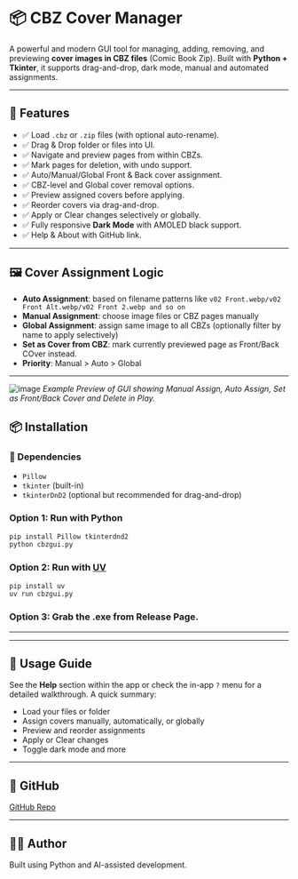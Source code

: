 # 📦 CBZ Cover Manager

A powerful and modern GUI tool for managing, adding, removing, and previewing **cover images in CBZ files** (Comic Book Zip). Built with **Python + Tkinter**, it supports drag-and-drop, dark mode, manual and automated assignments.

---

## 🚀 Features

- ✅ Load `.cbz` or `.zip` files (with optional auto-rename).
- ✅ Drag & Drop folder or files into UI.
- ✅ Navigate and preview pages from within CBZs.
- ✅ Mark pages for deletion, with undo support.
- ✅ Auto/Manual/Global Front & Back cover assignment.
- ✅ CBZ-level and Global cover removal options.
- ✅ Preview assigned covers before applying.
- ✅ Reorder covers via drag-and-drop.
- ✅ Apply or Clear changes selectively or globally.
- ✅ Fully responsive **Dark Mode** with AMOLED black support.
- ✅ Help & About with GitHub link.

---

## 🖼️ Cover Assignment Logic

- **Auto Assignment**: based on filename patterns like `v02 Front.webp/v02 Front Alt.webp/v02 Front 2.webp and so on`
- **Manual Assignment**: choose image files or CBZ pages manually
- **Global Assignment**: assign same image to all CBZs (optionally filter by name to apply selectively)
- **Set as Cover from CBZ**: mark currently previewed page as Front/Back COver instead.
- **Priority**: Manual > Auto > Global

---
![image](https://github.com/user-attachments/assets/1ace9cb9-5436-4c15-a0df-7e2a852d020c)
_Example Preview of GUI showing Manual Assign, Auto Assign, Set as Front/Back Cover and Delete in Play._

## 📦 Installation

### 🧪 Dependencies

- `Pillow`
- `tkinter` (built-in)
- `tkinterDnD2` (optional but recommended for drag-and-drop)

### Option 1: Run with Python

```bash
pip install Pillow tkinterdnd2
python cbzgui.py
```

### Option 2: Run with [UV](https://github.com/astral-sh/uv)

```bash
pip install uv
uv run cbzgui.py
```
### Option 3: Grab the .exe from Release Page.
---

---

## 📖 Usage Guide

See the **Help** section within the app or check the in-app `?` menu for a detailed walkthrough. A quick summary:

- Load your files or folder
- Assign covers manually, automatically, or globally
- Preview and reorder assignments
- Apply or Clear changes
- Toggle dark mode and more

---

## 🔗 GitHub

[GitHub Repo](https://github.com/Ark1369/CBZ-Cover-Manager)

---

## 🧑‍💻 Author

Built using Python and AI-assisted development.
